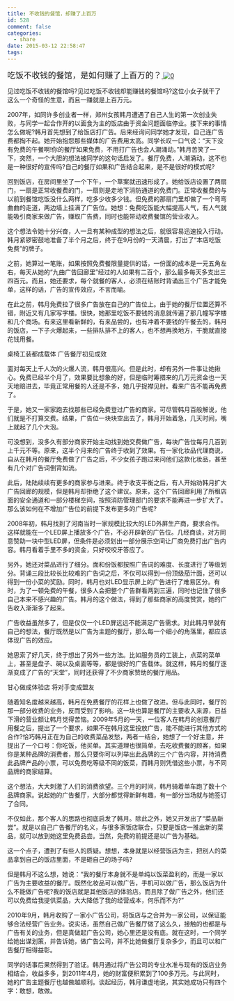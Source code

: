 ```yaml
---
title: 不收钱的餐馆，却赚了上百万
id: 528
comment: false
categories:
  - share
date: 2015-03-12 22:58:47
tags:
---
```


<span style="font-size: 14pt;">吃饭不收钱的餐馆，是如何赚了上百万的？</span>[
![0](/images/2015/03/0.jpg)](/images/2015/03/0.jpg)

见过吃饭不收钱的餐馆吗?见过吃饭不收钱却能赚钱的餐馆吗?这位小女子就干了这么一个奇怪的生意，而且一赚就是上百万元。

2007年，如同许多创业者一样，郑州女孩韩月遭遇了自己人生的第一次创业失败，与同学一起合作开的以面食为主的饭店由于资金问题面临停业。接下来的事情怎么做呢?韩月首先想到了给饭店打广告。后来经询问同学她才发现，自己连广告费都掏不起。她开始抱怨那些媒体的广告费用太高。同学长叹一口气说：“天下没有免费的午餐啊!你的餐厅如果免费，不用打广告也会人潮涌动。”韩月苦笑了一下，突然，一个大胆的想法被同学的这句话启发了。餐厅免费，人潮涌动，这不也是一种很好的宣传吗?自己的餐厅如果和广告结合起来，是不是很好的模式呢?

回到饭店，在房间里坐了一个下午，一个草案就迅速形成了。她给饭店设置了两扇门，一扇是正常收餐费的门，一扇则是走地下消防通道的免费门。正常收餐费的与以前到餐馆吃饭没什么两样，吃多少收多少钱。但免费的那扇门里却做了一个弯弯曲曲的走道，两边墙上挂满了广告位。她想：免费吃饭能大幅提高人气，有人气就能吸引商家来做广告，赚取广告费，同时也能带动收费餐馆的营业收入。

这个想法令她十分兴奋，人一旦有某种成型的想法之后，就很容易迅速投入行动。韩月紧锣密鼓地准备了半个月之后，终于在9月份的一天清晨，打出了“本店吃饭免费”的牌子。

之前，她算过一笔账，如果按照免费餐限量提供的话，一份面的成本是一元五角左右，每天从她的“九曲广告回廊里”经过的人如果有二百个，那么最多每天多支出三四百元。而且，她还要求，每个就餐的客人，必须在结账时背诵出三个广告才能免单，这样的话，广告的宣传效应，不言而喻。

在此之前，韩月免费拉了很多广告放在自己的广告位上。由于她的餐厅位置还算不错，附近又有几家写字楼。很快，她那里吃饭不要钱的消息就传遍了那几幢写字楼和几个商场。有来这里看新鲜的，有来品尝的，也有冲着不要钱的午餐去的，韩月的饭店，一下子火爆起来，一些排队排不上的客人，也不想再换地方，干脆就直接花钱用餐。

桌椅工装都成载体 广告餐厅初见成效

面对每天上千人次的火爆人流，韩月很高兴。但是此时，却有另外一件事让她揪心。免费已经半个月了，效果要比想象的好，但是临时筹措来的几万元资金也一天天地赔进去，毕竟正常用餐的人还是不多，她几乎捉襟见肘。看来广告不能再免费了。

于是，她又一家家跑去找那些已经免费登过广告的商家。可尽管韩月百般解说，他们就是不打算交费。结果，广告位一块块空出去了，韩月开始着急，几天时间，嘴上就起了几个大泡。

可没想到，没多久有部分商家开始主动找到她交费做广告，每块广告位每月几百到上千元不等。原来，这半个月来的广告终于收到了效果。有一家化妆品代理商说，自从在韩月的餐厅免费做了广告之后，不少女孩子跑过来问他们这款化妆品，甚至有几个对广告词倒背如流。

此后，陆陆续续有更多的商家参与进来。终于收支平衡之后，有人开始劝韩月扩大广告回廊的规模，但是韩月却拒绝了这个建议。原来，这个广告回廊利用了所租店面的安全通道和一部分楼梯空间，按照消防管理部门的要求不能再进一步扩大了。那么该如何在不增加广告位的前提下发布更多的广告呢?

2008年初，韩月找到了河南当时一家规模比较大的LED外屏生产商，要求合作。这样就能在一个LED屏上播放多个广告，不必开辟新的广告位。几经商谈，对方同意赞助一块中型LED屏，但条件是必须划出一部分展示空间让厂商免费打出广告内容。韩月看着手里不多的资金，只好咬咬牙答应了。

另外，她还对菜品进行了细分。面和份饭都按照广告词的难度、长度进行了等级划分。背诵三段比较长比较难的广告词之后，不仅可以得到一份顶级茄汁面，还可以得到一份小菜的奖励。同时，韩月也对LED显示屏上的广告进行了难易区分。有时，为了一顿免费的午餐，很多人会把整个广告群看两到三遍，同时也记住了很多自己本来不感兴趣的广告。韩月的这个做法，得到了那些商家的高度赞赏，她的广告收入渐渐多了起来。

广告收益虽然多了，但是仅仅一个LED屏远远不能满足广告需求。对此韩月早就有自己的想法，餐厅既然是以广告为主题的餐厅，那么每一个细小的角落里，都应该体现广告的效应。

她思索了好几天，终于想出了另外一些方法。比如服务员的工装上，点菜的菜单上，甚至是盘子、碗以及桌面等等，都是很好的广告载体。就这样，韩月的餐厅逐渐变成了广告的“天堂”，同时还获得了不少商家赞助的餐厅用品。

甘心做成体验店 将对手变成盟友

随着知名度越来越高，韩月在免费餐厅的花样上也做了改进。但与此同时，餐厅的那一部分收费的业务，反而受到了影响。这一块也算是餐厅的主要收入来源，日益下滑的营业额让韩月觉得苦恼。2009年5月的一天，一位客人在韩月的创意餐厅用餐之后，提出了一个要求，如果不在韩月这里投放广告，能不能进行其他方式的合作?恰巧韩月正在为自己的收费菜品发愁，两者一结合，她想了一个好主意，并提出了一个口号：你吃饭，他买单。其实道理也很简单，去吃收费餐的顾客，如果你是某种品牌的消费者，那么只要你可以列举出此品牌的三个广告内容，并持消费此品牌产品的小票，可以免费吃等级不同的饭菜，而韩月则凭借这些小票，与不同品牌的商家结算。

这个想法，大大刺激了人们的消费欲望。三个月的时间，韩月骑着单车跑了数十个品牌商家。说起她的广告餐厅，大部分都觉得新鲜有趣，有一部分当场就与她签订了合同。

不仅如此，那个客人的思路也彻底启发了韩月。除此之外，她又开发出了“菜品新尝”。就是以自己广告餐厅的名义，与很多家饭店联合，只要是饭店一推出新的菜品，就可以放到她这里免费品尝。当然，免费的前提还是以广告为基础。

这一个点子，遭到了有些人的质疑。想想，本身就是以经营饭店为主，把别人的菜品拿到自己的饭店里面，不是砸自己的场子吗?

但是韩月不这么想，她说：“我的餐厅本身就不是单纯以饭菜盈利的，而是一家以广告为主要收益的餐厅。既然化妆品可以做广告，手机可以做广告，那么饭店为什么不能做广告呢?我的饭店就是其他饭店的体验店。而且除了做广告之外，他们还可以免费给我提供菜品，大大降低了我的经营成本，何乐而不为?”

2010年9月，韩月收购了一家小广告公司，将饭店与之合并为一家公司，以保证能够合法经营广告业务。说实话，虽然自己做广告餐厅做了这么久，接触的也都是与广告有关的业务，但是真做起广告公司，她心里还是没有底。就在这时，一个同学给她出谋划策，并告诉她，做广告公司，并不比她做餐厅复杂多少，而且可以和广告餐厅相得益彰。

同学的话事后果然得到了验证。韩月通过将广告公司的专业水准与现有的饭店业务相结合，收益多多，到2011年4月，她的财富便积累到了100多万元。与此同时，她的广告主题餐厅也越做越顺利。谈起经历，韩月谦虚地说，其实她成功只有四个字：敢想，敢做。